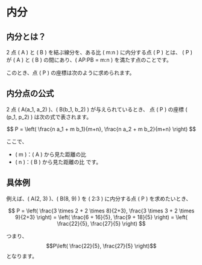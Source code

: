# 内分

## 内分とは？

2 点 \( A \) と \( B \) を結ぶ線分を、ある比 \( m:n \) に内分する点 \( P \) とは、
\( P \) が \( A \) と \( B \) の間にあり、\( AP:PB = m:n \) を満たす点のことです。

このとき、点 \( P \) の座標は次のように求められます。

## 内分点の公式

2 点 \( A(a_1, a_2) \)、\( B(b_1, b_2) \) が与えられているとき、
点 \( P \) の座標 \( (p_1, p_2) \) は次の式で表されます。

$$
P = \left( \frac{n a_1 + m b_1}{m+n}, \frac{n a_2 + m b_2}{m+n} \right)
$$

ここで、

- \( m \)：\( A \) から見た距離の比
- \( n \)：\( B \) から見た距離の比
  です。

## 具体例

例えば、\( A(2, 3) \)、\( B(8, 9) \) を \( 2:3 \) に内分する点 \( P \) を求めたいとき、

$$
P = \left( \frac{3 \times 2 + 2 \times 8}{2+3}, \frac{3 \times 3 + 2 \times 9}{2+3} \right)
= \left( \frac{6 + 16}{5}, \frac{9 + 18}{5} \right)
= \left( \frac{22}{5}, \frac{27}{5} \right)
$$

つまり、$$P\left( \frac{22}{5}, \frac{27}{5} \right)$$ となります。
